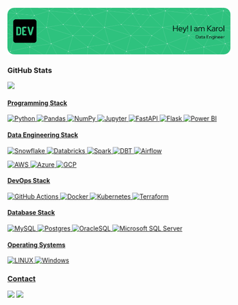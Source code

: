 ![Header](main.png)

### GitHub Stats
<div>
  <a href="https://github.com/wiecoder">
    <img height="180em" src="https://streak-stats.demolab.com/?user=wiecoder&theme=bear&hide_border=false">
</div>

#### Programming Stack
![Python](https://img.shields.io/badge/Python-3776AB.svg?style=for-the-badge&logo=Python&logoColor=white)
![Pandas](https://img.shields.io/badge/pandas-150458.svg?style=for-the-badge&logo=pandas&logoColor=white)
![NumPy](https://img.shields.io/badge/NumPy-013243.svg?style=for-the-badge&logo=NumPy&logoColor=white)
![Jupyter](https://img.shields.io/badge/Jupyter-F37626.svg?style=for-the-badge&logo=Jupyter&logoColor=white)
![FastAPI](https://img.shields.io/badge/FastAPI-009688?style=for-the-badge&logo=FastAPI&logoColor=white)
![Flask](https://img.shields.io/badge/Flask-000000?style=for-the-badge&logo=flask&logoColor=white)
![Power BI](https://img.shields.io/badge/Power%20BI-F2C811.svg?style=for-the-badge&logo=Power-BI&logoColor=black)

#### Data Engineering Stack
![Snowflake](https://img.shields.io/badge/Snowflake-29B5E8.svg?style=for-the-badge&logo=Snowflake&logoColor=white)
![Databricks](https://img.shields.io/badge/Databricks-FF3621.svg?style=for-the-badge&logo=Databricks&logoColor=white)
![Spark](https://img.shields.io/badge/Apache%20Spark-E25A1C.svg?style=for-the-badge&logo=Apache-Spark&logoColor=white)
![DBT](https://img.shields.io/badge/dbt-FF694B?logo=dbt&logoColor=fff&style=for-the-badge)
![Airflow](https://img.shields.io/badge/Airflow-017CEE?style=for-the-badge&logo=Apache%20Airflow&logoColor=white)

![AWS](https://img.shields.io/badge/Amazon%20AWS-232F3E.svg?style=for-the-badge&logo=Amazon-AWS&logoColor=white)
![Azure](https://img.shields.io/badge/Microsoft%20Azure-0078D4.svg?style=for-the-badge&logo=Microsoft-Azure&logoColor=white)
![GCP](https://img.shields.io/badge/Google%20Cloud-4285F4?logo=googlecloud&logoColor=fff&style=for-the-badge)

#### DevOps Stack
![GitHub Actions](https://img.shields.io/badge/github%20actions-%232671E5.svg?style=for-the-badge&logo=githubactions&logoColor=white)
![Docker](https://img.shields.io/badge/Docker-2496ED.svg?style=for-the-badge&logo=Docker&logoColor=white)
![Kubernetes](https://img.shields.io/badge/Kubernetes-326CE5.svg?style=for-the-badge&logo=Kubernetes&logoColor=white)
![Terraform](https://img.shields.io/badge/terraform-%235835CC.svg?style=for-the-badge&logo=terraform&logoColor=white)

#### Database Stack
![MySQL](https://img.shields.io/badge/MySQL-4479A1.svg?style=for-the-badge&logo=MySQL&logoColor=white) 
![Postgres](https://img.shields.io/badge/PostgreSQL-4169E1.svg?style=for-the-badge&logo=PostgreSQL&logoColor=white)
![OracleSQL](https://img.shields.io/badge/Oracle-F80000.svg?style=for-the-badge&logo=Oracle&logoColor=white)
![Microsoft SQL Server](https://img.shields.io/badge/Microsoft%20SQL%20Server-CC2927.svg?style=for-the-badge&logo=Microsoft-SQL-Server&logoColor=white)

#### Operating Systems
![LINUX](https://img.shields.io/badge/Linux-FCC624?style=for-the-badge&logo=linux&logoColor=black)
![Windows](https://img.shields.io/static/v1?style=for-the-badge&message=Windows&color=0078D6&logo=Windows&logoColor=FFFFFF&label=)
  
### Contact
<div>
  <a href = "mailto:karol.wieczorek.contact@gmail.com"><img src="https://img.shields.io/badge/-Gmail-%23333?style=for-the-badge&logo=gmail&logoColor=white" target="_blank"></a>
  <a href="https://www.linkedin.com/in/kwieczorek-contact" target="_blank"><img src="https://img.shields.io/badge/-LinkedIn-%230077B5?style=for-the-badge&logo=linkedin&logoColor=white" target="_blank"></a> 
</div>

  
<!---
<img height="160em" src="https://github-readme-stats.vercel.app/api?username=wiecoder&theme=dracula&hide_border=false&include_all_commits=true&count_private=true">
-->
